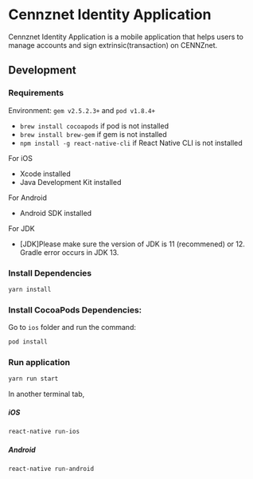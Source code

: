 # Cennznet Identity Application

Cennznet Identity Application is a mobile application that helps users to manage accounts and sign extrinsic(transaction) on CENNZnet.

## Development

### Requirements
Environment: `gem v2.5.2.3+` and `pod v1.8.4+`

* `brew install cocoapods` if pod is not installed
* `brew install brew-gem` if gem is not installed
* `npm install -g react-native-cli` if React Native CLI is not installed

For iOS

* Xcode installed
* Java Development Kit installed

For Android

* Android SDK installed

For JDK

* [JDK]Please make sure the version of JDK is 11 (recommened) or 12. Gradle error occurs in JDK 13.

### Install Dependencies

```bash
yarn install
```

### Install CocoaPods Dependencies:
Go to `ios` folder and run the command:

```bash
pod install
```

### Run application

```bash
yarn run start
```

In another terminal tab, 

##### iOS

```bash
react-native run-ios
```
##### Android
```bash
react-native run-android
```
